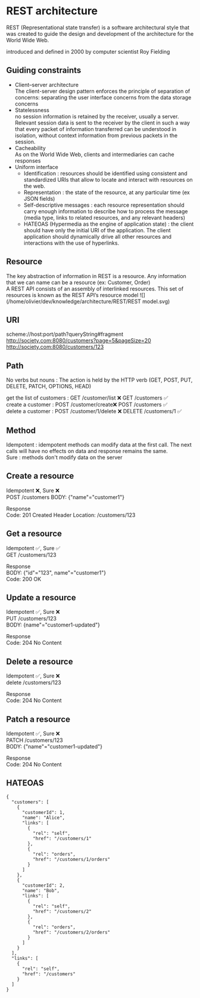 # REST architecture

REST (Representational state transfer) is a software architectural style that was created to guide the design and development of the architecture for the World Wide Web.

introduced and defined in 2000 by computer scientist Roy Fielding

## Guiding constraints
- Client–server architecture  
The client-server design pattern enforces the principle of separation of concerns: separating the user interface concerns from the data storage concerns
- Statelessness  
no session information is retained by the receiver, usually a server.
Relevant session data is sent to the receiver by the client in such a way that every packet of information transferred can be understood in isolation, without context information from previous packets in the session.
- Cacheability  
  As on the World Wide Web, clients and intermediaries can cache responses
- Uniform interface  
  - Identification : resources should be identified using consistent and standardized URIs that allow to locate and interact with resources on the web.
  - Representation : the state of the resource, at any particular time (ex JSON fields)
  - Self-descriptive messages : each resource representation should carry enough information to describe how to process the message (media type, links to related resources, and any relevant headers)
  - HATEOAS (Hypermedia as the engine of application state) : the client should have only the initial URI of the application. The client application should dynamically drive all other resources and interactions with the use of hyperlinks.

## Resource
The key abstraction of information in REST is a resource.
Any information that we can name can be a resource (ex: Customer, Order)  
A REST API consists of an assembly of interlinked resources.
This set of resources is known as the REST API’s resource model 
![](/home/olivier/dev/knowledge/architecture/REST/REST model.svg)

## URI
scheme://host:port/path?queryString#fragment
http://society.com:8080/customers?page=5&pageSize=20
http://society.com:8080/customers/123

## Path
No verbs but nouns : The action is held by the HTTP verb (GET, POST, PUT, DELETE, PATCH, OPTIONS, HEAD)

get the list of customers : GET /customer/list ❌ GET /customers ✅  
create a customer : POST /customer/create❌ POST /customers ✅  
delete a customer : POST /customer/1/delete ❌ DELETE /customers/1 ✅  

## Method
Idempotent : idempotent methods can modify data at the first call. The next calls will have no effects on data and response remains the same.  
Sure : methods don't modify data on the server

## Create a resource
Idempotent ❌, Sure ❌  
POST /customers
BODY: {"name"="customer1"}

Response  
Code: 201 Created
Header Location: /customers/123

## Get a resource
Idempotent ✅, Sure ✅  
GET /customers/123  

Response  
BODY: {"id"="123", name"="customer1"}  
Code: 200 OK

## Update a resource
Idempotent ✅, Sure ❌  
PUT /customers/123  
BODY: {name"="customer1-updated"}

Response  
Code: 204 No Content

## Delete a resource
Idempotent ✅, Sure ❌  
delete /customers/123  

Response  
Code: 204 No Content

## Patch a resource
Idempotent ✅, Sure ❌  
PATCH /customers/123  
BODY: {"name"="customer1-updated"}

Response  
Code: 204 No Content

## HATEOAS

```
{
  "customers": [
    {
      "customerId": 1,
      "name": "Alice",
      "links": [
        {
          "rel": "self",
          "href": "/customers/1"
        },
        {
          "rel": "orders",
          "href": "/customers/1/orders"
        }
      ]
    },
    {
      "customerId": 2,
      "name": "Bob",
      "links": [
        {
          "rel": "self",
          "href": "/customers/2"
        },
        {
          "rel": "orders",
          "href": "/customers/2/orders"
        }
      ]
    }
  ],
  "links": [
    {
      "rel": "self",
      "href": "/customers"
    }
  ]
}
```





